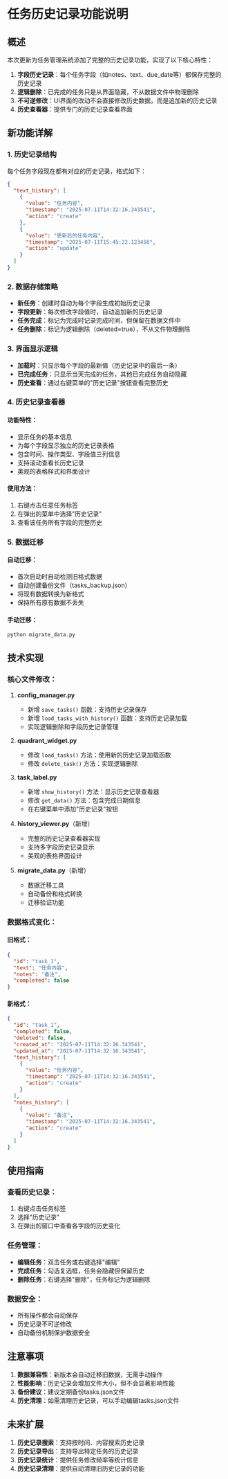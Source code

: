 # 任务历史记录功能说明

## 概述

本次更新为任务管理系统添加了完整的历史记录功能，实现了以下核心特性：

1. **字段历史记录**：每个任务字段（如notes、text、due_date等）都保存完整的历史记录
2. **逻辑删除**：已完成的任务只是从界面隐藏，不从数据文件中物理删除
3. **不可逆修改**：UI界面的改动不会直接修改历史数据，而是追加新的历史记录
4. **历史查看器**：提供专门的历史记录查看界面

## 新功能详解

### 1. 历史记录结构

每个任务字段现在都有对应的历史记录，格式如下：

```json
{
  "text_history": [
    {
      "value": "任务内容",
      "timestamp": "2025-07-11T14:32:16.343541",
      "action": "create"
    },
    {
      "value": "更新后的任务内容",
      "timestamp": "2025-07-11T15:45:22.123456",
      "action": "update"
    }
  ]
}
```

### 2. 数据存储策略

- **新任务**：创建时自动为每个字段生成初始历史记录
- **字段更新**：每次修改字段值时，自动追加新的历史记录
- **任务完成**：标记为完成时记录完成时间，但保留在数据文件中
- **任务删除**：标记为逻辑删除（deleted=true），不从文件物理删除

### 3. 界面显示逻辑

- **加载时**：只显示每个字段的最新值（历史记录中的最后一条）
- **已完成任务**：只显示当天完成的任务，其他已完成任务自动隐藏
- **历史查看**：通过右键菜单的"历史记录"按钮查看完整历史

### 4. 历史记录查看器

#### 功能特性：
- 显示任务的基本信息
- 为每个字段显示独立的历史记录表格
- 包含时间、操作类型、字段值三列信息
- 支持滚动查看长历史记录
- 美观的表格样式和界面设计

#### 使用方法：
1. 右键点击任意任务标签
2. 在弹出的菜单中选择"历史记录"
3. 查看该任务所有字段的完整历史

### 5. 数据迁移

#### 自动迁移：
- 首次启动时自动检测旧格式数据
- 自动创建备份文件（tasks_backup.json）
- 将现有数据转换为新格式
- 保持所有原有数据不丢失

#### 手动迁移：
```bash
python migrate_data.py
```

## 技术实现

### 核心文件修改：

1. **config_manager.py**
   - 新增 `save_tasks()` 函数：支持历史记录保存
   - 新增 `load_tasks_with_history()` 函数：支持历史记录加载
   - 实现逻辑删除和字段历史记录管理

2. **quadrant_widget.py**
   - 修改 `load_tasks()` 方法：使用新的历史记录加载函数
   - 修改 `delete_task()` 方法：实现逻辑删除

3. **task_label.py**
   - 新增 `show_history()` 方法：显示历史记录查看器
   - 修改 `get_data()` 方法：包含完成日期信息
   - 在右键菜单中添加"历史记录"按钮

4. **history_viewer.py**（新增）
   - 完整的历史记录查看器实现
   - 支持多字段历史记录显示
   - 美观的表格界面设计

5. **migrate_data.py**（新增）
   - 数据迁移工具
   - 自动备份和格式转换
   - 迁移验证功能

### 数据格式变化：

#### 旧格式：
```json
{
  "id": "task_1",
  "text": "任务内容",
  "notes": "备注",
  "completed": false
}
```

#### 新格式：
```json
{
  "id": "task_1",
  "completed": false,
  "deleted": false,
  "created_at": "2025-07-11T14:32:16.343541",
  "updated_at": "2025-07-11T14:32:16.343541",
  "text_history": [
    {
      "value": "任务内容",
      "timestamp": "2025-07-11T14:32:16.343541",
      "action": "create"
    }
  ],
  "notes_history": [
    {
      "value": "备注",
      "timestamp": "2025-07-11T14:32:16.343541",
      "action": "create"
    }
  ]
}
```

## 使用指南

### 查看历史记录：
1. 右键点击任务标签
2. 选择"历史记录"
3. 在弹出的窗口中查看各字段的历史变化

### 任务管理：
- **编辑任务**：双击任务或右键选择"编辑"
- **完成任务**：勾选复选框，任务会隐藏但保留历史
- **删除任务**：右键选择"删除"，任务标记为逻辑删除

### 数据安全：
- 所有操作都会自动保存
- 历史记录不可逆修改
- 自动备份机制保护数据安全

## 注意事项

1. **数据兼容性**：新版本会自动迁移旧数据，无需手动操作
2. **性能影响**：历史记录会增加文件大小，但不会显著影响性能
3. **备份建议**：建议定期备份tasks.json文件
4. **历史清理**：如需清理历史记录，可以手动编辑tasks.json文件

## 未来扩展

1. **历史记录搜索**：支持按时间、内容搜索历史记录
2. **历史记录导出**：支持导出特定任务的历史记录
3. **历史记录统计**：提供任务修改频率等统计信息
4. **历史记录清理**：提供自动清理旧历史记录的功能 